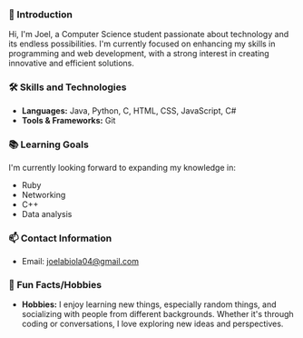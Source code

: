 ### **👋 Introduction**
Hi, I'm Joel, a Computer Science student passionate about technology and its endless possibilities. I'm currently focused on enhancing my skills in programming and web development, with a strong interest in creating innovative and efficient solutions.

### **🛠 Skills and Technologies**
- **Languages:** Java, Python, C, HTML, CSS, JavaScript, C#
- **Tools & Frameworks:** Git
  
### **📚 Learning Goals**
I'm currently looking forward to expanding my knowledge in:
- Ruby
- Networking
- C++
- Data analysis

### **📫 Contact Information**
- Email: [joelabiola04@gmail.com](mailto:joelabiola04@gmail.com)

### **🎉 Fun Facts/Hobbies**
- **Hobbies:** I enjoy learning new things, especially random things, and socializing with people from different backgrounds. Whether it's through coding or conversations, I love exploring new ideas and perspectives.

